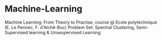 # Machine-Learning
Machine Learning: From Theory to Practise, course @ Ecole polytechnique (E. Le Pennec, F. d'Alché-Buc) 
Problem Set: Spectral Clustering, Semi-Supervised learning & Unseupervised Learning
